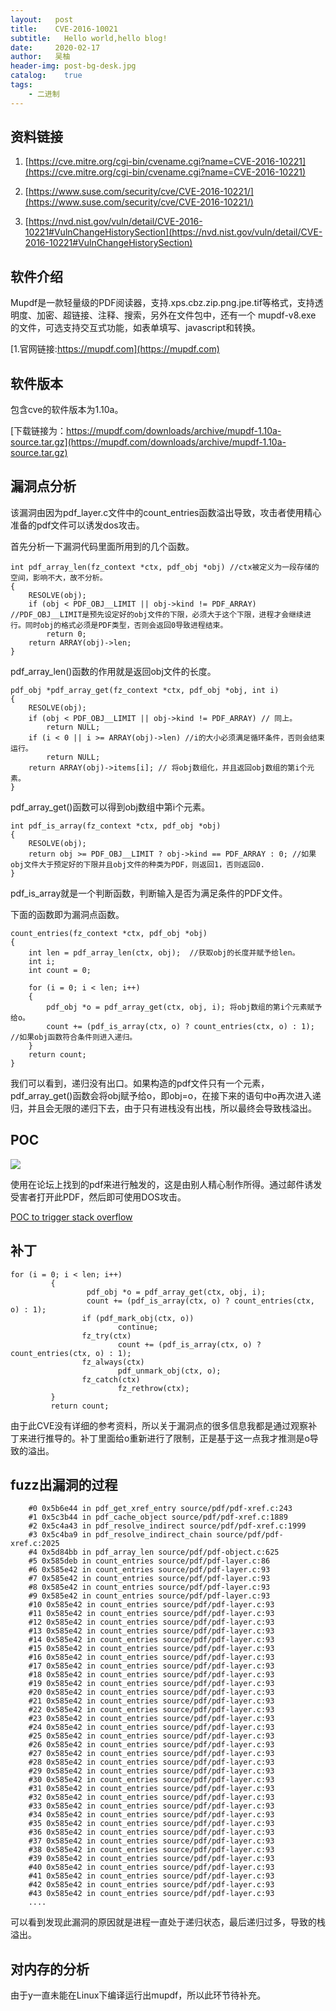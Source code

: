 ```yaml
---
layout:   post
title:    CVE-2016-10021
subtitle:   Hello world,hello blog!
date:     2020-02-17
author:   吴柚
header-img: post-bg-desk.jpg
catalog:    true
tags:
    - 二进制
---
```



## 资料链接

1. [https://cve.mitre.org/cgi-bin/cvename.cgi?name=CVE-2016-10221](https://cve.mitre.org/cgi-bin/cvename.cgi?name=CVE-2016-10221)

2. [https://www.suse.com/security/cve/CVE-2016-10221/](https://www.suse.com/security/cve/CVE-2016-10221/)

3. [https://nvd.nist.gov/vuln/detail/CVE-2016-10221#VulnChangeHistorySection](https://nvd.nist.gov/vuln/detail/CVE-2016-10221#VulnChangeHistorySection)


## 软件介绍

Mupdf是一款轻量级的PDF阅读器，支持.xps.cbz.zip.png.jpe.tif等格式，支持透明度、加密、超链接、注释、搜索，另外在文件包中，还有一个 mupdf-v8.exe 的文件，可选支持交互式功能，如表单填写、javascript和转换。

[1.官网链接:https://mupdf.com](https://mupdf.com)


## 软件版本

包含cve的软件版本为1.10a。

[下载链接为：https://mupdf.com/downloads/archive/mupdf-1.10a-source.tar.gz](https://mupdf.com/downloads/archive/mupdf-1.10a-source.tar.gz)


## 漏洞点分析

该漏洞由因为pdf_layer.c文件中的count_entries函数溢出导致，攻击者使用精心准备的pdf文件可以诱发dos攻击。

首先分析一下漏洞代码里面所用到的几个函数。


```
int pdf_array_len(fz_context *ctx, pdf_obj *obj) //ctx被定义为一段存储的空间，影响不大，故不分析。
{
	RESOLVE(obj);
	if (obj < PDF_OBJ__LIMIT || obj->kind != PDF_ARRAY) //PDF_OBJ__LIMIT是预先设定好的obj文件的下限，必须大于这个下限，进程才会继续进行。同时obj的格式必须是PDF类型，否则会返回0导致进程结束。
		return 0;
	return ARRAY(obj)->len;
}
```

pdf_array_len()函数的作用就是返回obj文件的长度。


```
pdf_obj *pdf_array_get(fz_context *ctx, pdf_obj *obj, int i)
{
	RESOLVE(obj);
	if (obj < PDF_OBJ__LIMIT || obj->kind != PDF_ARRAY) // 同上。
		return NULL;
	if (i < 0 || i >= ARRAY(obj)->len) //i的大小必须满足循环条件，否则会结束运行。
		return NULL;
	return ARRAY(obj)->items[i]; // 将obj数组化，并且返回obj数组的第i个元素。
}
```

pdf_array_get()函数可以得到obj数组中第i个元素。


```
int pdf_is_array(fz_context *ctx, pdf_obj *obj)
{
	RESOLVE(obj);
	return obj >= PDF_OBJ__LIMIT ? obj->kind == PDF_ARRAY : 0; //如果obj文件大于预定好的下限并且obj文件的种类为PDF，则返回1，否则返回0.
}
```
pdf_is_array就是一个判断函数，判断输入是否为满足条件的PDF文件。



下面的函数即为漏洞点函数。
```
count_entries(fz_context *ctx, pdf_obj *obj)
{
	int len = pdf_array_len(ctx, obj);  //获取obj的长度并赋予给len。
	int i;
	int count = 0;

	for (i = 0; i < len; i++)
	{
		pdf_obj *o = pdf_array_get(ctx, obj, i); 将obj数组的第i个元素赋予给o。
		count += (pdf_is_array(ctx, o) ? count_entries(ctx, o) : 1); //如果obj函数符合条件则进入递归。
	}
	return count;
}
```


我们可以看到，递归没有出口。如果构造的pdf文件只有一个元素，pdf_array_get()函数会将obj赋予给o，即obj=o，在接下来的语句中o再次进入递归，并且会无限的递归下去，由于只有进栈没有出栈，所以最终会导致栈溢出。

## POC

![](http://ww1.sinaimg.cn/large/006bbSI6ly1gbzz5tivcuj30sa07rmxr.jpg)

使用在论坛上找到的pdf来进行触发的，这是由别人精心制作所得。通过邮件诱发受害者打开此PDF，然后即可使用DOS攻击。

[POC to trigger stack overflow](https://github.com/wuyou1060441565/wuyou1060441565.github.io/blob/master/mupdf_so_count_entries%20source.pdf
) 


## 补丁

```
for (i = 0; i < len; i++)
         {
                 pdf_obj *o = pdf_array_get(ctx, obj, i);
                 count += (pdf_is_array(ctx, o) ? count_entries(ctx, o) : 1);
                if (pdf_mark_obj(ctx, o))
                        continue;
                fz_try(ctx)
                        count += (pdf_is_array(ctx, o) ? count_entries(ctx, o) : 1);
                fz_always(ctx)
                        pdf_unmark_obj(ctx, o);
                fz_catch(ctx)
                        fz_rethrow(ctx);
         }
         return count;
```
由于此CVE没有详细的参考资料，所以关于漏洞点的很多信息我都是通过观察补丁来进行推导的。补丁里面给o重新进行了限制，正是基于这一点我才推测是o导致的溢出。

## fuzz出漏洞的过程

```
    #0 0x5b6e44 in pdf_get_xref_entry source/pdf/pdf-xref.c:243
    #1 0x5c3b44 in pdf_cache_object source/pdf/pdf-xref.c:1889
    #2 0x5c4a43 in pdf_resolve_indirect source/pdf/pdf-xref.c:1999
    #3 0x5c4ba9 in pdf_resolve_indirect_chain source/pdf/pdf-xref.c:2025
    #4 0x5d84bb in pdf_array_len source/pdf/pdf-object.c:625
    #5 0x585deb in count_entries source/pdf/pdf-layer.c:86
    #6 0x585e42 in count_entries source/pdf/pdf-layer.c:93
    #7 0x585e42 in count_entries source/pdf/pdf-layer.c:93
    #8 0x585e42 in count_entries source/pdf/pdf-layer.c:93
    #9 0x585e42 in count_entries source/pdf/pdf-layer.c:93
    #10 0x585e42 in count_entries source/pdf/pdf-layer.c:93
    #11 0x585e42 in count_entries source/pdf/pdf-layer.c:93
    #12 0x585e42 in count_entries source/pdf/pdf-layer.c:93
    #13 0x585e42 in count_entries source/pdf/pdf-layer.c:93
    #14 0x585e42 in count_entries source/pdf/pdf-layer.c:93
    #15 0x585e42 in count_entries source/pdf/pdf-layer.c:93
    #16 0x585e42 in count_entries source/pdf/pdf-layer.c:93
    #17 0x585e42 in count_entries source/pdf/pdf-layer.c:93
    #18 0x585e42 in count_entries source/pdf/pdf-layer.c:93
    #19 0x585e42 in count_entries source/pdf/pdf-layer.c:93
    #20 0x585e42 in count_entries source/pdf/pdf-layer.c:93
    #21 0x585e42 in count_entries source/pdf/pdf-layer.c:93
    #22 0x585e42 in count_entries source/pdf/pdf-layer.c:93
    #23 0x585e42 in count_entries source/pdf/pdf-layer.c:93
    #24 0x585e42 in count_entries source/pdf/pdf-layer.c:93
    #25 0x585e42 in count_entries source/pdf/pdf-layer.c:93
    #26 0x585e42 in count_entries source/pdf/pdf-layer.c:93
    #27 0x585e42 in count_entries source/pdf/pdf-layer.c:93
    #28 0x585e42 in count_entries source/pdf/pdf-layer.c:93
    #29 0x585e42 in count_entries source/pdf/pdf-layer.c:93
    #30 0x585e42 in count_entries source/pdf/pdf-layer.c:93
    #31 0x585e42 in count_entries source/pdf/pdf-layer.c:93
    #32 0x585e42 in count_entries source/pdf/pdf-layer.c:93
    #33 0x585e42 in count_entries source/pdf/pdf-layer.c:93
    #34 0x585e42 in count_entries source/pdf/pdf-layer.c:93
    #35 0x585e42 in count_entries source/pdf/pdf-layer.c:93
    #36 0x585e42 in count_entries source/pdf/pdf-layer.c:93
    #37 0x585e42 in count_entries source/pdf/pdf-layer.c:93
    #38 0x585e42 in count_entries source/pdf/pdf-layer.c:93
    #39 0x585e42 in count_entries source/pdf/pdf-layer.c:93
    #40 0x585e42 in count_entries source/pdf/pdf-layer.c:93
    #41 0x585e42 in count_entries source/pdf/pdf-layer.c:93
    #42 0x585e42 in count_entries source/pdf/pdf-layer.c:93
    #43 0x585e42 in count_entries source/pdf/pdf-layer.c:93
    ....
```
可以看到发现此漏洞的原因就是进程一直处于递归状态，最后递归过多，导致的栈溢出。

## 对内存的分析

由于y一直未能在Linux下编译运行出mupdf，所以此环节待补充。
